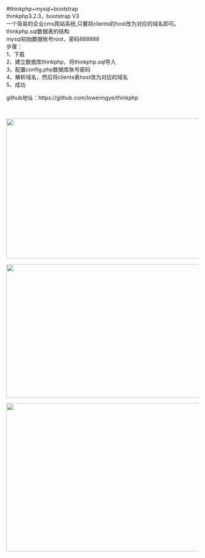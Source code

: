 <p>#thinkphp+mysql+bootstrap<br />thinkphp3.2.3，bootstrap V3<br />一个简易的企业cms网站系统,只要将clients的host改为对应的域名即可。<br />thinkphp.sql数据表的结构<br />mysql初始数据账号root，密码888888<br />步骤：<br />1、下载<br />2、建立数据库thinkphp，将thinkphp.sql导入<br />3、配置config.php数据库账号密码<br />4、解析域名，然后将clients表host改为对应的域名<br />5、成功</p>
<p>github地址：https://github.com/loweringye/thinkphp</p>
<p>&nbsp;</p>
<p><img src="http://images2015.cnblogs.com/blog/489583/201608/489583-20160828200750850-1616560522.png" alt="" width="752" height="368" /></p>
<p><img src="http://images2015.cnblogs.com/blog/489583/201608/489583-20160828200824555-1478294636.png" alt="" width="693" height="350" /></p>
<p><img src="http://images2015.cnblogs.com/blog/489583/201608/489583-20160828200931591-626890660.png" alt="" width="789" height="389" /></p>
<p><img src="http://images2015.cnblogs.com/blog/489583/201608/489583-20160828200905730-137124685.png" alt="" /></p>
<p><img src="http://images2015.cnblogs.com/blog/489583/201608/489583-20160828200912262-1852334865.png" alt="" /></p>
<p>&nbsp;</p>
